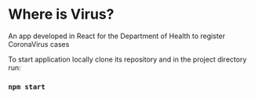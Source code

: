# Where is Virus?

An app developed in React for the Department of Health to register CoronaVirus cases

To start application locally clone its repository and in the project directory run:

### `npm start`
